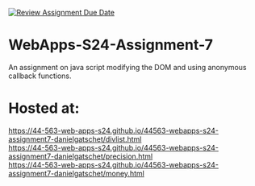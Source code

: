 [![Review Assignment Due Date](https://classroom.github.com/assets/deadline-readme-button-24ddc0f5d75046c5622901739e7c5dd533143b0c8e959d652212380cedb1ea36.svg)](https://classroom.github.com/a/cdqffI9o)
# WebApps-S24-Assignment-7
An assignment on java script modifying the DOM and using anonymous callback functions.

# Hosted at:
https://44-563-web-apps-s24.github.io/44563-webapps-s24-assignment7-danielgatschet/divlist.html  
https://44-563-web-apps-s24.github.io/44563-webapps-s24-assignment7-danielgatschet/precision.html  
https://44-563-web-apps-s24.github.io/44563-webapps-s24-assignment7-danielgatschet/money.html  
